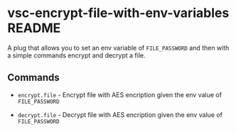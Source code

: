 # vsc-encrypt-file-with-env-variables README

A plug that allows you to set an env variable of `FILE_PASSWORD` and then with a simple commands encrypt and decrypt a file.

## Commands

* `encrypt.file` - Encrypt file with AES encription given the env value of `FILE_PASSWORD`

* `decrypt.file` - Decrypt file with AES encription given the env value of `FILE_PASSWORD`